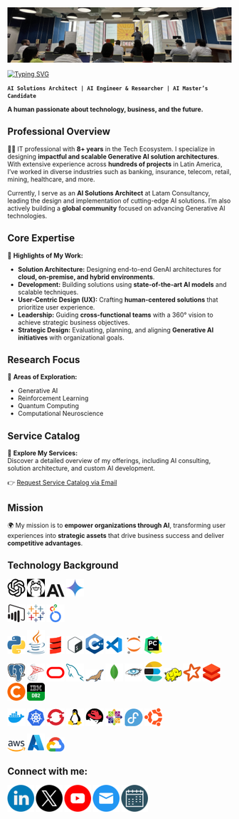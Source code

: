 <img src="assets/look-and-feel/banner/github_banner-MCST.jpg" alt="my banner">

<br>

<a href="https://git.io/typing-svg"><img src="https://readme-typing-svg.demolab.com?font=Concert+One&size=30&pause=1000&color=FDFDFD&random=false&width=435&lines=%F0%9F%91%8B+Hey!+I'm+Jairzinho+Santos" alt="Typing SVG" /></a>

**`AI Solutions Architect | AI Engineer & Researcher | AI Master’s Candidate`**

**A human passionate about technology, business, and the future.** <br>


<h2 align="left">Professional Overview</h2>

👨‍💻 IT professional with **8+ years** in the Tech Ecosystem. I specialize in designing **impactful and scalable Generative AI solution architectures**. With extensive experience across **hundreds of projects** in Latin America, I’ve worked in diverse industries such as banking, insurance, telecom, retail, mining, healthcare, and more.  

Currently, I serve as an **AI Solutions Architect** at Latam Consultancy, leading the design and implementation of cutting-edge AI solutions. I’m also actively building a **global community** focused on advancing Generative AI technologies.  


<h2 align="left">Core Expertise</h2>

🚀 **Highlights of My Work:**  
- **Solution Architecture:** Designing end-to-end GenAI architectures for **cloud, on-premise, and hybrid environments**.  
- **Development:** Building solutions using **state-of-the-art AI models** and scalable techniques.  
- **User-Centric Design (UX):** Crafting **human-centered solutions** that prioritize user experience.  
- **Leadership:** Guiding **cross-functional teams** with a 360° vision to achieve strategic business objectives.  
- **Strategic Design:** Evaluating, planning, and aligning **Generative AI initiatives** with organizational goals.  


<h2 align="left">Research Focus</h2>

🔬 **Areas of Exploration:**  
- Generative AI  
- Reinforcement Learning  
- Quantum Computing  
- Computational Neuroscience  


<h2 align="left">Service Catalog</h2>

📂 **Explore My Services:**  
Discover a detailed overview of my offerings, including AI consulting, solution architecture, and custom AI development.  

👉 [Request Service Catalog via Email](mailto:jairzinho.santos@hotmail.com?subject=Request%20for%20Service%20Catalog&body=Hi%20Jairzinho%2C%0A%0AI've%20seen%20your%20profile%20on%20GitHub%2C%20I'd%20like%20you%20to%20share%20your%20catalog%20of%20services%20with%20me.%0A%0AThank%20you%21)  


<h2 align="left">Mission</h2>

🌍 My mission is to **empower organizations through AI**, transforming user experiences into **strategic assets** that drive business success and deliver **competitive advantages**.  


<h2 align="left">Technology Background</h2>
<p align='left' alt='icon | ai-models'>
    <img src='assets/look-and-feel/icons/technologies/ai/chatgpt.png' alt='icon | chatgpt' width='40px'/></a>
    <img src='assets/look-and-feel/icons/technologies/ai/ollama.png' alt='icon | ollama' width='40px'/></a>
    <img src='assets/look-and-feel/icons/technologies/ai/anthropic.png' alt='icon | anthropic' width='40px'/></a>
    <img src='assets/look-and-feel/icons/technologies/ai/gemini.png' alt='icon | gemini' width='40px'/></a>
</p>

<p align='left' alt='icon | visualization-tools'>
    <img src='assets/look-and-feel/icons/technologies/visualization-tools/powerbi.png' alt='icon | powerbi' width='40px'/></a>
    <img src='assets/look-and-feel/icons/technologies/visualization-tools/tableau.webp' alt='icon | tableau' width='40px'/></a>
    <img src='assets/look-and-feel/icons/technologies/visualization-tools/looker.svg' alt='icon | looker' width='40px'/></a>
</p>

<p align='left' alt='icon | programming-languages'>
    <img src='assets/look-and-feel/icons/technologies/programming-languages/python.png' alt='icon | python' width='40px'/></a>
    <img src='assets/look-and-feel/icons/technologies/programming-languages/java.png' alt='icon | java' width='40px'/></a>
    <img src='assets/look-and-feel/icons/technologies/programming-languages/scala.png' alt='icon | scala' width='40px'/></a>
    <img src='assets/look-and-feel/icons/technologies/programming-languages/bash.png' alt='icon | bash' width='40px'/></a>
    <img src='assets/look-and-feel/icons/technologies/programming-languages/c++.png' alt='icon | c++' width='40px'/></a>
    <img src='assets/look-and-feel/icons/technologies/programming-languages/vscode.png' alt='icon | vscode' width='40px'/></a>
    <img src='assets/look-and-feel/icons/technologies/programming-languages/jupyter.png' alt='icon | jupyter' width='40px'/></a>
    <img src='assets/look-and-feel/icons/technologies/programming-languages/pycharm.png' alt='icon | pycharm' width='40px'/></a>
</p>

<p align='left' alt='icon | databases'>
    <img src='assets/look-and-feel/icons/technologies/databases/postgresql.png' alt='icon | postgresql' width='40px'/></a>
    <img src='assets/look-and-feel/icons/technologies/databases/sql-server.png' alt='icon | sql-server' width='40px'/></a>
    <img src='assets/look-and-feel/icons/technologies/databases/oracle.png' alt='icon | oracle' width='40px'/></a>
    <img src='assets/look-and-feel/icons/technologies/databases/mysql.png' alt='icon | mysql' width='40px'/></a>
    <img src='assets/look-and-feel/icons/technologies/databases/mariadb.png' alt='icon | mariadb' width='40px'/></a>
    <img src='assets/look-and-feel/icons/technologies/databases/mongodb.png' alt='icon | mongodb' width='40px'/></a>
    <img src='assets/look-and-feel/icons/technologies/databases/cassandra.png' alt='icon | cassandra' width='40px'/></a>
    <img src='assets/look-and-feel/icons/technologies/databases/elasticsearch.png' alt='icon | elasticsearch' width='40px'/></a>
    <img src='assets/look-and-feel/icons/technologies/databases/hadoop.png' alt='icon | hadoop' width='40px'/></a>
    <img src='assets/look-and-feel/icons/technologies/databases/spark.png' alt='icon | spark' width='40px'/></a>
    <img src='assets/look-and-feel/icons/technologies/databases/databricks.png' alt='icon | databricks' width='40px'/></a>
    <img src='assets/look-and-feel/icons/technologies/databases/cloudera.png' alt='icon | cloudera' width='40px'/></a>
    <img src='assets/look-and-feel/icons/technologies/databases/ibm-db2.png' alt='icon | ibm-db2' width='40px'/></a>
</p>

<p align='left' alt='icon | s.o.'>
    <img src='assets/look-and-feel/icons/technologies/s.o./docker.webp' alt='icon | docker' width='40px'/></a>
    <img src='assets/look-and-feel/icons/technologies/s.o./kubernetes.png' alt='icon | kubernetes' width='40px'/></a>
    <img src='assets/look-and-feel/icons/technologies/s.o./openshift.webp' alt='icon | openshift' width='40px'/></a>
    <img src='assets/look-and-feel/icons/technologies/s.o./linux.png' alt='icon | linux' width='40px'/></a>
    <img src='assets/look-and-feel/icons/technologies/s.o./redhat.png' alt='icon | red-hat' width='40px'/></a>
    <img src='assets/look-and-feel/icons/technologies/s.o./centos.png' alt='icon | centos' width='40px'/></a>
    <img src='assets/look-and-feel/icons/technologies/s.o./fedora.png' alt='icon | fedora' width='40px'/></a>
    <img src='assets/look-and-feel/icons/technologies/s.o./ubuntu.png' alt='icon | ubuntu' width='40px'/></a>
</p>

<p align='left' alt='icon | cloud'>
    <img src='assets/look-and-feel/icons/technologies/cloud/aws.png' alt='icon | aws' width='40px'/></a>
    <img src='assets/look-and-feel/icons/technologies/cloud/azure.png' alt='icon | azure' width='40px'/></a>
    <img src='assets/look-and-feel/icons/technologies/cloud/gcp.png' alt='icon | gcp' width='40px'/></a>
</p>

<h2 align="left">
  Connect with me:
</h2>
<p align='left'>
  <a href='https://www.linkedin.com/in/jairzinhosantos/'>
    <img src='assets/look-and-feel/icons/social-networks/color/linkedin.png' alt='icon | Linkedin' width='60px'/></a>
  <a href='https://www.x.com/_jairzinho_/'>
    <img src='assets/look-and-feel/icons/social-networks/color/x.png' alt='icon | X' width='60px'/></a>
  <a href='https://www.youtube.com/@jairzinho.santos'>
    <img src='assets/look-and-feel/icons/social-networks/color/youtube.png' alt='icon | Youtube' width='60px'/></a>
  <a href="mailto:jairzinho.santos@hotmail.com?subject=Let's%20Connect%20-%20GitHub%20Profile&body=Hi%20Jairzinho%2C%0A%0AI%20saw%20your%20profile%20on%20GitHub%20and%20I%20thought%20it%20was%20interesting.%20I%20would%20like%20to%20connect%20with%20you.%0A%0ABest%20regards%2C%0A%5BYour%20Name%5D">
    <img src='assets/look-and-feel/icons/social-networks/color/mail.png' alt='icon | Mail' width='60px'/></a>
  <a href='https://calendly.com/jairzinhosantos/'>
    <img src='assets/look-and-feel/icons/social-networks/color/calender.png' alt='icon | Calendly' width='60px'/></a>
</p>
